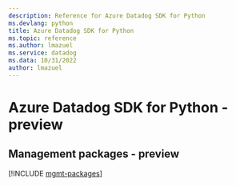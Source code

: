 ```yaml
---
description: Reference for Azure Datadog SDK for Python
ms.devlang: python
title: Azure Datadog SDK for Python
ms.topic: reference
ms.author: lmazuel
ms.service: datadog
ms.data: 10/31/2022
author: lmazuel
---
```

# Azure Datadog SDK for Python - preview

## Management packages - preview
[!INCLUDE [mgmt-packages](datadog-mgmt-index.md)]